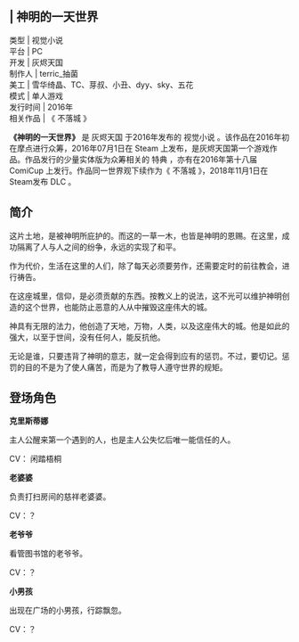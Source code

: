 |  神明的一天世界  
---  
类型  |  视觉小说   
平台  |  PC   
开发  |  灰烬天国   
制作人  |  terric_抽菌   
美工  |  雪华绮晶、TC、芽叔、小丑、dyy、sky、五花   
模式  |  单人游戏   
发行时间  |  2016年   
相关作品  |  《  不落城  》   
  
**《神明的一天世界》** 是  灰烬天国  于2016年发布的  视觉小说  。该作品在2016年初在摩点进行众筹，2016年07月1日在  Steam
上发布，是灰烬天国第一个游戏作品。作品发行的少量实体版为众筹相关的  特典  ，亦有在2016年第十八届  ComiCup
上发行。作品同一世界观下续作为《  不落城  》，2018年11月1日在Steam发布  DLC  。

##  简介

这片土地，是被神明所庇护的。而这的一草一木，也皆是神明的恩赐。在这里，成功隔离了人与人之间的纷争，永远的实现了和平。

作为代价，生活在这里的人们，除了每天必须要劳作，还需要定时的前往教会，进行祷告。

在这座城里，信仰，是必须贡献的东西。按教义上的说法，这不光可以维护神明创造的这个世界，也能防止恶意的人从中摧毁这座伟大的城。

神具有无限的法力，他创造了天地，万物，人类，以及这座伟大的城。他是如此的强大，以至于世间，没有任何人，能反抗他。

无论是谁，只要违背了神明的意志，就一定会得到应有的惩罚。不过，要切记。惩罚的目的不是为了使人痛苦，而是为了教导人遵守世界的规矩。

##  登场角色

**克里斯蒂娜**

主人公醒来第一个遇到的人，也是主人公失忆后唯一能信任的人。

CV：  闲踏梧桐

**老婆婆**

负责打扫房间的慈祥老婆婆。

CV：？

**老爷爷**

看管图书馆的老爷爷。

CV：？

**小男孩**

出现在广场的小男孩，行踪飘忽。

CV：？